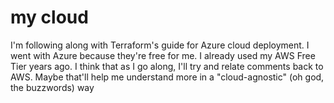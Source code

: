 # my cloud

I'm following along with Terraform's guide for Azure cloud deployment. I went
with Azure because they're free for me. I already used my AWS Free Tier years
ago. I think that as I go along, I'll try and relate comments back to AWS.
Maybe that'll help me understand more in a "cloud-agnostic" (oh god, the
buzzwords) way
